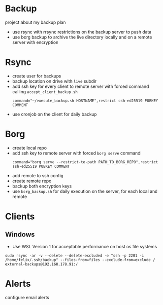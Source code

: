 # Backup
project about my backup plan

- use rsync with rrsync restrictions on the backup server to push data
- use borg backup to archive the live directory locally and on a remote server with encryption

# Rsync
- create user for backups
- backup location on drive with `live` subdir
- add ssh key for every client to remote server with forced command calling `accept_client_backup.sh`
  ```
  command="~/execute_backup.sh HOSTNAME",restrict ssh-ed25519 PUBKEY COMMENT
  ```
- use cronjob on the client for daily backup

# Borg
- create local repo
- add ssh key to remote server with forced `borg serve` command
  ```
  command="borg serve --restrict-to-path PATH_TO_BORG_REPO",restrict ssh-ed25519 PUBKEY COMMENT
  ```
- add remote to ssh config
- create remote repo
- backup both encryption keys
- use `borg_backup.sh` for daily execution on the server, for each local and remote

# Clients
## Windows
- Use WSL Version 1 for acceptable performance on host os file systems
```
sudo rsync -ar -v --delete --delete-excluded -e "ssh -p 2201 -i /home/felix/.ssh/backup" --files-from=files --exclude-from=exclude / external-backups@192.168.178.91:/
```

# Alerts
configure email alerts
